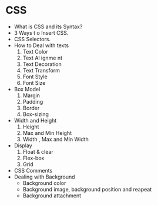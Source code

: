 # CSS
- What is CSS and its Syntax?
- 3 Ways t o Insert CSS.
- CSS Selectors.
- How to Deal with texts
    1. Text Color
    2. Text Al ignme nt
    3. Text Decoration
    4. Text Transform
    5. Font Style
    6. Font Size
- Box Model
    1. Margin
    2. Padding
    3. Border
    4. Box-sizing
- Width and Height
    1. Height
    2. Max and Min Height
    3. Width , Max and Min Width
- Display
    1. Float & clear
    2. Flex-box
    3. Grid
- CSS Comments
- Dealing with Background
    - Background color
    - Background image, background position and reapeat
    - Background attachment
